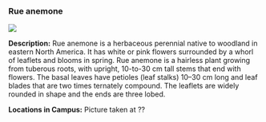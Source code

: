 ###  Rue anemone

![](http://www.astro.princeton.edu/~ruixu/fig/Rueanemone.jpg)

**Description:** Rue anemone is a herbaceous perennial native to woodland in eastern North America. It has white or pink flowers surrounded by a whorl of leaflets and blooms in spring. Rue anemone  is a hairless plant growing from tuberous roots, with upright, 10-to-30 cm tall stems that end with flowers. The basal leaves have petioles (leaf stalks) 10–30 cm long and leaf blades that are two times ternately compound. The leaflets are widely rounded in shape and the ends are three lobed.

**Locations in Campus:**  Picture taken at ??
